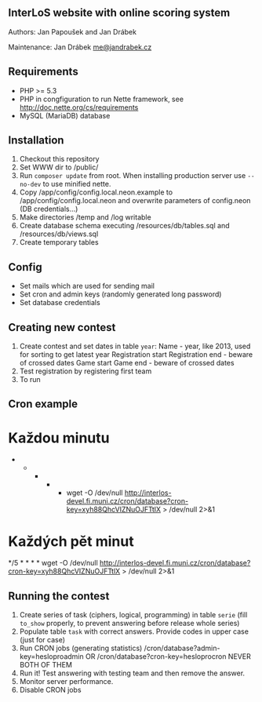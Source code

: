 InterLoS website with online scoring system
-------------------------------------------

Authors: Jan Papoušek and Jan Drábek

Maintenance: Jan Drábek <me@jandrabek.cz>

Requirements
------------

- PHP >= 5.3
- PHP in congfiguration to run Nette framework, see http://doc.nette.org/cs/requirements
- MySQL (MariaDB) database


Installation
------------

1. Checkout this repository
2. Set WWW dir to /public/
3. Run `composer update` from root. When installing production server use `--no-dev` to use minified nette.
4. Copy /app/config/config.local.neon.example to /app/config/config.local.neon and overwrite parameters of config.neon (DB credentials...)
5. Make directories /temp and /log writable
6. Create database schema executing /resources/db/tables.sql and /resources/db/views.sql
7. Create temporary tables


Config
------
- Set mails which are used for sending mail
- Set cron and admin keys (randomly generated long password)
- Set database credentials


Creating new contest
--------------------

1. Create contest and set dates in table `year`:
   Name - year, like 2013, used for sorting to get latest year
   Registration start
   Registration end - beware of crossed dates
   Game start
   Game end - beware of crossed dates
2. Test registration by registering first team
3. To run

Cron example
------------

# Každou minutu
* * * * * wget -O /dev/null http://interlos-devel.fi.muni.cz/cron/database?cron-key=xyh88QhcVIZNuOJFTtlX > /dev/null 2>&1
# Každých pět minut
*/5 * * * * wget -O /dev/null http://interlos-devel.fi.muni.cz/cron/database?cron-key=xyh88QhcVIZNuOJFTtlX > /dev/null 2>&1


Running the contest
-------------------

1. Create series of task (ciphers, logical, programming) in table `serie` (fill `to_show` properly, to prevent answering before release whole series)
2. Populate table `task` with correct answers. Provide codes in upper case (just for case)
3. Run CRON jobs (generating statistics)
   /cron/database?admin-key=hesloproadmin OR /cron/database?cron-key=hesloprocron NEVER BOTH OF THEM
3. Run it! Test answering with testing team and then remove the answer.
4. Monitor server performance.
5. Disable CRON jobs

